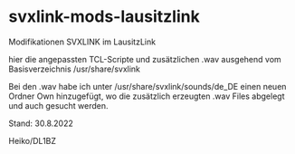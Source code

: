 # svxlink-mods-lausitzlink
Modifikationen SVXLINK im LausitzLink

hier die angepassten TCL-Scripte und zusätzlichen .wav ausgehend vom Basisverzeichnis /usr/share/svxlink

Bei den .wav habe ich unter /usr/share/svxlink/sounds/de_DE einen neuen Ordner Own hinzugefügt, wo die zusätzlich erzeugten
.wav Files abgelegt und auch gesucht werden.

Stand: 30.8.2022

Heiko/DL1BZ
